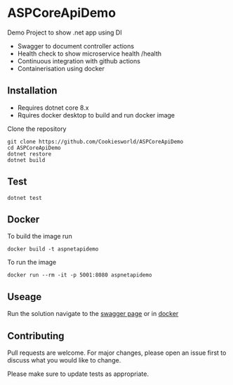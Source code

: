 # ASPCoreApiDemo

Demo Project to show .net app using DI

* Swagger to document controller actions
* Health check to show microservice health /health
* Continuous integration with github actions
* Containerisation using docker

## Installation

* Requires dotnet core 8.x
* Rquires docker desktop to build and run docker image

Clone the repository

```
git clone https://github.com/Cookiesworld/ASPCoreApiDemo
cd ASPCoreApiDemo
dotnet restore
dotnet build
```

## Test

```
dotnet test
```

## Docker 

To build the image run
```
docker build -t aspnetapidemo
```

To run the image
```
docker run --rm -it -p 5001:8080 aspnetapidemo
```

## Useage 

Run the solution navigate to the [swagger page](http://localhost:5000) or in [docker](http://localhost:5001)

## Contributing

Pull requests are welcome. For major changes, please open an issue first
to discuss what you would like to change.

Please make sure to update tests as appropriate.